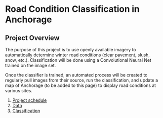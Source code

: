 # Road Condition Classification in Anchorage

## Project Overview

The purpose of this project is to use openly available imagery to automatically determine winter road conditions (clear pavement, slush, snow, etc.). Classification will be done using a Convolutional Neural Net trained on the image set.

Once the classifier is trained, an automated process will be created to regularly pull images from their source, run the classification, and update a map of Anchorage (to be added to this page) to display road conditions at various sites.


1. [Project schedule](schedule.md)
2. [Data](data.md)
3. [Classification](classification.md)
